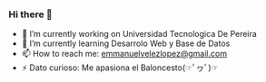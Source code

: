 ### Hi there 👋

- 🔭 I’m currently working on  Universidad Tecnologica De Pereira
- 🌱 I’m currently learning  Desarrolo Web y Base de Datos
- 📫 How to reach me: emmanuelvelezlopez@gmail.com
- ⚡ Dato curioso: Me apasiona el Baloncesto(☞ﾟヮﾟ)☞

